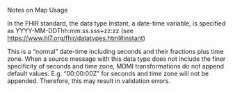 Notes on Map Usage

In the FHIR standard, the data type Instant, a date-time variable, is specified as 
   YYYY-MM-DDThh:mm:ss.sss+zz:zz (see https://www.hl7.org/fhir/datatypes.html#instant)

This is a “normal” date-time including seconds and their fractions plus time zone. When a source message with this data type does not include the finer specificity of seconds and time zone, MDMI transformations do not append default values. E.g. “00:00:00Z” for seconds and time zone will not be appended. Therefore, this may result in validation errors.
